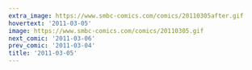 ```yaml
---
extra_image: https://www.smbc-comics.com/comics/20110305after.gif
hovertext: '2011-03-05'
image: https://www.smbc-comics.com/comics/20110305.gif
next_comic: '2011-03-06'
prev_comic: '2011-03-04'
title: '2011-03-05'
---
```


